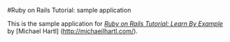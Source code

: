 #Ruby on Rails Tutorial: sample application

This is the sample application for [*Ruby on Rails Tutorial: Learn By Example*](http://railstutorial.org/) by [Michael Hartl] (http://michaeilhartl.com/).